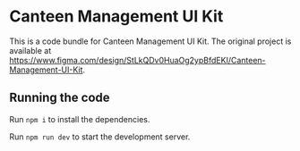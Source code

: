 
  # Canteen Management UI Kit

  This is a code bundle for Canteen Management UI Kit. The original project is available at https://www.figma.com/design/StLkQDv0HuaOg2ypBfdEKI/Canteen-Management-UI-Kit.

  ## Running the code

  Run `npm i` to install the dependencies.

  Run `npm run dev` to start the development server.
  